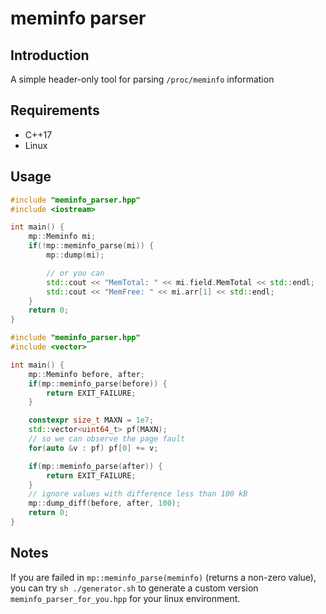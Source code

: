 # meminfo parser

## Introduction

A simple header-only tool for parsing `/proc/meminfo` information

## Requirements

* C++17
* Linux

## Usage

```C++
#include "meminfo_parser.hpp"
#include <iostream>

int main() {
    mp::Meminfo mi;
    if(!mp::meminfo_parse(mi)) {
        mp::dump(mi);

        // or you can
        std::cout << "MemTotal: " << mi.field.MemTotal << std::endl;
        std::cout << "MemFree: " << mi.arr[1] << std::endl;
    }
    return 0;
}
```

```C++
#include "meminfo_parser.hpp"
#include <vector>

int main() {
    mp::Meminfo before, after;
    if(mp::meminfo_parse(before)) {
        return EXIT_FAILURE;
    }

    constexpr size_t MAXN = 1e7;
    std::vector<uint64_t> pf(MAXN);
    // so we can observe the page fault
    for(auto &v : pf) pf[0] += v;

    if(mp::meminfo_parse(after)) {
        return EXIT_FAILURE;
    }
    // ignore values with difference less than 100 kB
    mp::dump_diff(before, after, 100);
    return 0;
}
```

## Notes

If you are failed in `mp::meminfo_parse(meminfo)` (returns a non-zero value), you can try `sh ./generator.sh` to generate a custom version `meminfo_parser_for_you.hpp` for your linux environment.
